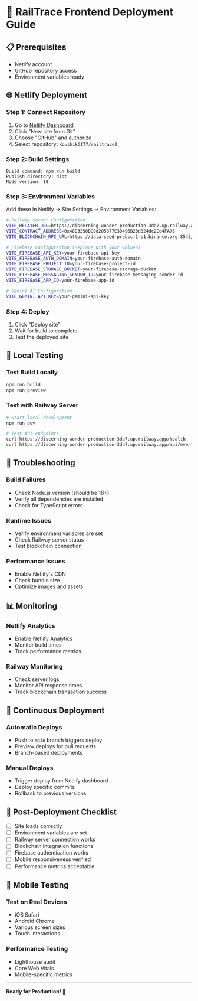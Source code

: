 # 🚀 RailTrace Frontend Deployment Guide

## 📋 Prerequisites

- Netlify account
- GitHub repository access
- Environment variables ready

## 🌐 Netlify Deployment

### Step 1: Connect Repository
1. Go to [Netlify Dashboard](https://app.netlify.com)
2. Click "New site from Git"
3. Choose "GitHub" and authorize
4. Select repository: `KoushikGIT7/railtrace2`

### Step 2: Build Settings
```
Build command: npm run build
Publish directory: dist
Node version: 18
```

### Step 3: Environment Variables
Add these in Netlify → Site Settings → Environment Variables:

```bash
# Railway Server Configuration
VITE_RELAYER_URL=https://discerning-wonder-production-3da7.up.railway.app
VITE_CONTRACT_ADDRESS=0x48D3250BC9d205877E3D496B20d824dc2Cd4FA96
VITE_BLOCKCHAIN_RPC_URL=https://data-seed-prebsc-1-s1.binance.org:8545/

# Firebase Configuration (Replace with your values)
VITE_FIREBASE_API_KEY=your-firebase-api-key
VITE_FIREBASE_AUTH_DOMAIN=your-firebase-auth-domain
VITE_FIREBASE_PROJECT_ID=your-firebase-project-id
VITE_FIREBASE_STORAGE_BUCKET=your-firebase-storage-bucket
VITE_FIREBASE_MESSAGING_SENDER_ID=your-firebase-messaging-sender-id
VITE_FIREBASE_APP_ID=your-firebase-app-id

# Gemini AI Configuration
VITE_GEMINI_API_KEY=your-gemini-api-key
```

### Step 4: Deploy
1. Click "Deploy site"
2. Wait for build to complete
3. Test the deployed site

## 🔧 Local Testing

### Test Build Locally
```bash
npm run build
npm run preview
```

### Test with Railway Server
```bash
# Start local development
npm run dev

# Test API endpoints
curl https://discerning-wonder-production-3da7.up.railway.app/health
curl https://discerning-wonder-production-3da7.up.railway.app/api/events/recent
```

## 🚨 Troubleshooting

### Build Failures
- Check Node.js version (should be 18+)
- Verify all dependencies are installed
- Check for TypeScript errors

### Runtime Issues
- Verify environment variables are set
- Check Railway server status
- Test blockchain connection

### Performance Issues
- Enable Netlify's CDN
- Check bundle size
- Optimize images and assets

## 📊 Monitoring

### Netlify Analytics
- Enable Netlify Analytics
- Monitor build times
- Track performance metrics

### Railway Monitoring
- Check server logs
- Monitor API response times
- Track blockchain transaction success

## 🔄 Continuous Deployment

### Automatic Deploys
- Push to `main` branch triggers deploy
- Preview deploys for pull requests
- Branch-based deployments

### Manual Deploys
- Trigger deploy from Netlify dashboard
- Deploy specific commits
- Rollback to previous versions

## 🎯 Post-Deployment Checklist

- [ ] Site loads correctly
- [ ] Environment variables are set
- [ ] Railway server connection works
- [ ] Blockchain integration functions
- [ ] Firebase authentication works
- [ ] Mobile responsiveness verified
- [ ] Performance metrics acceptable

## 📱 Mobile Testing

### Test on Real Devices
- iOS Safari
- Android Chrome
- Various screen sizes
- Touch interactions

### Performance Testing
- Lighthouse audit
- Core Web Vitals
- Mobile-specific metrics

---

**Ready for Production! 🚀**

